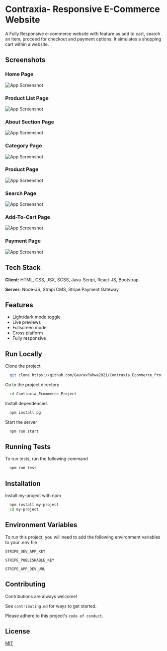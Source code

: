 
# Contraxia- Responsive E-Commerce Website

A Fully Responsive e-commerce website with feature as add to cart, search an item, proceed for checkout and payment options. It simulates a shopping cart within a website.


## Screenshots 

### Home Page

![App Screenshot](https://github.com/GauravPahwa2021/Contraxia_Ecommerce_Project/blob/main/screenshots/homepage.png?raw=true)

### Product List Page

![App Screenshot](https://github.com/GauravPahwa2021/Contraxia_Ecommerce_Project/blob/main/screenshots/item_list_page.png?raw=true)

### About Section Page

![App Screenshot](https://github.com/GauravPahwa2021/Contraxia_Ecommerce_Project/blob/main/screenshots/about_section_page.png?raw=true)

### Category Page

![App Screenshot](https://github.com/GauravPahwa2021/Contraxia_Ecommerce_Project/blob/main/screenshots/category_page.png?raw=true)

### Product Page

![App Screenshot](https://github.com/GauravPahwa2021/Contraxia_Ecommerce_Project/blob/main/screenshots/product_page.png?raw=true)

### Search Page

![App Screenshot](https://github.com/GauravPahwa2021/Contraxia_Ecommerce_Project/blob/main/screenshots/Search_bar_page.png?raw=true)

### Add-To-Cart Page

![App Screenshot](https://github.com/GauravPahwa2021/Contraxia_Ecommerce_Project/blob/main/screenshots/add_to_cart_page.png?raw=true)

### Payment Page

![App Screenshot](https://github.com/GauravPahwa2021/Contraxia_Ecommerce_Project/blob/main/screenshots/payment_page.png?raw=true)





## Tech Stack

**Client:** HTML, CSS, JSX, SCSS, Java-Script, React-JS, Bootstrap

**Server:** Node-JS, Strapi CMS, Stripe Payment Gateway


## Features

- Light/dark mode toggle
- Live previews
- Fullscreen mode
- Cross platform
- Fully responsive


## Run Locally

Clone the project

```bash
  git clone https://github.com/GauravPahwa2021/Contraxia_Ecommerce_Project.git
```

Go to the project directory

```bash
  cd Contraxia_Ecommerce_Project
```

Install dependencies

```bash
  npm install pg
```

Start the server

```bash
  npm run start
```


## Running Tests

To run tests, run the following command

```bash
  npm run test
```


## Installation

Install my-project with npm

```bash
  npm install my-project
  cd my-project
```
    
## Environment Variables

To run this project, you will need to add the following environment variables to your .env file

`STRIPE_DEV_APP_KEY`

`STRIPE_PUBLISHABLE_KEY`

`STRIPE_APP_DEV_URL`


## Contributing

Contributions are always welcome!

See `contributing.md` for ways to get started.

Please adhere to this project's `code of conduct`.


## License

[MIT](https://choosealicense.com/licenses/mit/)

